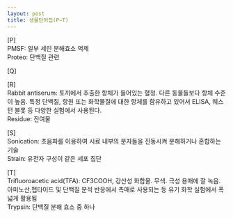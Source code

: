 ```yaml
---
layout: post
title: 생물단어집(P~T)
---
```

[P]  
PMSF: 일부 세린 분해효소 억제  
Proteo: 단백질 관련  
  
[Q]  
  
[R]  
Rabbit antiserum: 토끼에서 추출한 항체가 들어있는 혈청. 다른 동물들보다 항체 수준이 높음. 특정 단백질, 항원 또는 화학물질에 대한 항체를 함유하고 있어서 ELISA, 웨스턴 블롯 등 다양한 실험에서 사용된다.  
Residue: 잔여물  
  
[S]  
Sonication: 초음파를 이용하여 시료 내부의 분자들을 진동시켜 분해하거나 혼합하는 기술  
Strain: 유전자 구성이 같은 세포 집단  
  
[T]  
Trifluoroacetic acid(TFA): CF3COOH, 강산성 화합물. 무색. 극성 용매에 잘 녹음. 아미노산,펩타이드 및 단백질 분석 반응에서 촉매로 사용되는 등 유기 화학 실험에서 폭넓게 활용됨  
Trypsin: 단백질 분해 효소 중 하나  
  
